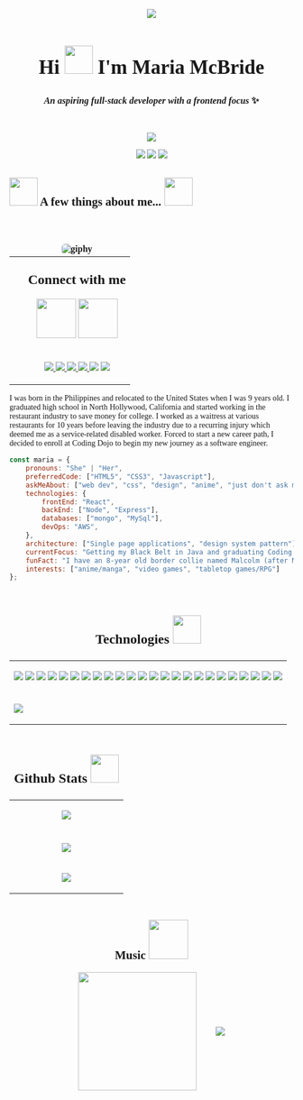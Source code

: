 <div style="font-family: Fira Code iscript">
  <!-- BANNER LINK TO PORTFOLIO -->
  <!--  https://mariamcbride.github.io/portfolio/  -->
  <p align="center">
  <img src="https://media-exp1.licdn.com/dms/image/C4E16AQH1WygqDS5U3A/profile-displaybackgroundimage-shrink_200_800/0/1618354830494?e=1650499200&v=beta&t=deB4gLOOV-BojL6xsxRGZaasYNh1YbfWQoqVgVp0ZGg" />
  </p>
  
  <h2 align="center" style="font-size: 35px">Hi <img src="https://media.giphy.com/media/vByqwVn7mM9NEnr4kw/giphy.gif" width="50"> I'm Maria McBride</h2>
  <p>
    <h3 align="center"><em>An aspiring full-stack developer with a frontend focus</em> ✨</h3>
  </p><br>
  <p align="center">
  <img src="https://media.giphy.com/media/10y00L5OqWgHD2/giphy.gif">
  </p>
  
  <!-- VISITS BADGES -->
  <p align="center">
   <img src="https://badges.pufler.dev/visits/mariamcbride/mariamcbride"/>
   <img src="https://badges.pufler.dev/repos/mariamcbride"/>
   <img src="https://badges.pufler.dev/commits/monthly/mariamcbride" />
  </p>
  
  <!-- ABOUT ME -->
  ## <img src="https://media.giphy.com/media/1BeE7pCRWrvxJgdTib/giphy.gif" width="50"> A few things about me... <img src="https://media.giphy.com/media/Mme4s8S3cm7fi/giphy.gif" width="50">
  
  <table width="40%" align="right" style="border-collapse: collapse;">
    <thead>
      <tr>
        <th style="border: none;">
        <img align="center" alt="giphy" src="https://media.giphy.com/media/gioLPAqDRZjzYpmuCp/giphy.gif" style="border-radius: 5px; margin-top: 25px; margin-left: 25px;"/></th>
      </tr>
    </thead>
    <tbody>
      <tr><!-- CONTACT -->
        <td style="border: none;">
          <h2 align="center" style="margin-top: 25px; margin-left: 25px;">
            Connect with me
          </h2>
          <p align="center" style="margin-top: 10px; margin-left: 25px;">
            <img src="https://media.giphy.com/media/KDyjO62u9A4FwCZuBF/giphy.gif" width="70">
            <img src="https://media.giphy.com/media/kvbmvCuANwDGdNo3RE/giphy.gif" width="70">
          </p>
        </td>
      </tr>
      <tr>
        <td style="border: none;">
          <p align="center" style="margin-left: 25px;">
            <a href="mailto: mariacmcbride2@gmail.com">
            <img src="https://img.shields.io/badge/-Gmail-c14438?style=flat&logo=Gmail&logoColor=red&link=mailto:mariacmcbride2@gmail.com"/>
            </a>
            <a href="https://www.linkedin.com/in/maria-mcbride/">
            <img src="https://img.shields.io/badge/-LinkedIn-1D2226?style=flat&logo=Linkedin&logoColor=0077B5&link=https://www.linkedin.com/in/maria-macbride/"/>
            </a>
            <a href="https://discord.gg/232744490970906624">
            <img src="https://img.shields.io/badge/-Discord-33363B?style=flat&logo=discord&logoColor=7289DA&link=https://discord.gg/232744490970906624"/>
            </a>
            <a href="https://steamcommunity.com/id/meraxxes/">
            <img src="https://img.shields.io/badge/-Steam-1B2838?style=flat&logo=steam&logoColor=3C77A3&link=https://steamcommunity.com/id/meraxxes/"/>
            </a>
            <img src="https://img.shields.io/badge/-Murr11891-33363B?style=flat&logo=battledotnet&logoColor=09BDDC"/>
            <img src="https://img.shields.io/badge/-mera_xxes-18181B?style=flat&logo=twitch&logoColor=772CE8"/>
          </p>
        </td>
      </tr>
    </tbody>
  </table>

  <p align="left" style="margin-top: 25px;">
  I was born in the Philippines and relocated to the United States when I was 9 years old. I graduated high school in North Hollywood, California and started working in the restaurant industry to save money for college. I worked as a waitress at various restaurants for 10 years before leaving the industry due to a recurring injury which deemed me as a service-related disabled worker. Forced to start a new career path, I decided to enroll at Coding Dojo to begin my new journey as a software engineer.
  </p>


  ```javascript
  const maria = {
      pronouns: "She" | "Her",
      preferredCode: ["HTML5", "CSS3", "Javascript"],
      askMeAbout: ["web dev", "css", "design", "anime", "just don't ask me about listTasks"],
      technologies: {
          frontEnd: "React",
          backEnd: ["Node", "Express"],
          databases: ["mongo", "MySql"],
          devOps: "AWS",
      },
      architecture: ["Single page applications", "design system pattern"],
      currentFocus: "Getting my Black Belt in Java and graduating Coding Dojo",
      funFact: "I have an 8-year old border collie named Malcolm (after Malcolm Reynolds)",
      interests: ["anime/manga", "video games", "tabletop games/RPG"]
  };
  ```

<div align="center">
  <!-- TECHNOLOGIES -->
  <table width="40%" align="left" style="border-collapse: collapse; margin-top: 8px; margin-bottom: 0;">
    <thead>
      <tr>
        <th style="border: none;">
        <h2 align="center">Technologies <img src="https://media.giphy.com/media/WUlplcMpOCEmTGBtBW/giphy.gif" width="50"></h2></th>
      </tr>
    </thead>
    <tbody>
      <tr>
        <td style="border: none;">
          <p align="left">
            <img src="https://img.shields.io/badge/-HTML5-E34F26?style=for-the-badge&logo=html5&logoColor=white"/>
            <img src="https://img.shields.io/badge/-CSS3-1572B6?style=for-the-badge&logo=css3"/>
            <img src="https://img.shields.io/badge/-JavaScript-black?style=for-the-badge&logo=javascript"/>
            <img src="https://img.shields.io/badge/-Bootstrap-563D7C?style=for-the-badge&logo=bootstrap"/>
            <img src="https://img.shields.io/badge/-Python-yellow?style=for-the-badge&logo=python"/>
            <img src="https://img.shields.io/badge/-Flask-gray?style=for-the-badge&logo=flask"/>
            <img src="https://img.shields.io/badge/-MySQL-DD8A00?style=for-the-badge&logo=mysql"/>
            <img src="https://img.shields.io/badge/-Nodejs-white?style=for-the-badge&logo=Node.js"/>
            <img src="https://img.shields.io/badge/-Express-22AE5A?style=for-the-badge&logo=express"/>
            <img src="https://img.shields.io/badge/-React-212121?style=for-the-badge&logo=react"/>
            <img src="https://img.shields.io/badge/-MUI-0A1929?style=for-the-badge&logo=mui"/>
            <img src="https://img.shields.io/badge/-Sass-ED087D?style=for-the-badge&logo=sass"/>
            <img src="https://img.shields.io/badge/-MongoDB-FFF?style=for-the-badge&logo=mongodb"/>
            <img src="https://img.shields.io/badge/-Postman-FFF?style=for-the-badge&logo=postman"/>
            <img src="https://img.shields.io/badge/-Java-E34A86?style=for-the-badge&logo=java"/>
            <img src="https://img.shields.io/badge/-Spring-166E3A?style=for-the-badge&logo=spring"/>
            <img src="https://img.shields.io/badge/-VSCode-282A36?style=for-the-badge&logo=visualstudiocode"/>
            <img src="https://img.shields.io/badge/-Markdown-282A36?style=for-the-badge&logo=markdown&logoColor=1F9AE1"/>
            <img src="https://img.shields.io/badge/-GitHub-0D1117?style=for-the-badge&logo=github"/>
            <img src="https://img.shields.io/badge/-Git-black?style=for-the-badge&logo=git"/>
            <img src="https://img.shields.io/badge/-Amazon AWS-E98610?style=for-the-badge&logo=amazonaws"/>
            <img src="https://img.shields.io/badge/-Figma-19B2F1?style=for-the-badge&logo=figma"/>
            <img src="https://img.shields.io/badge/-Miro-F2C52D?style=for-the-badge&logo=miro"/>
            <img src="https://img.shields.io/badge/-Trello-095ED9?style=for-the-badge&logo=trello"/>
            </p>
        </td>
      </tr>
      <tr>
        <td style="border: none;">
          <p align="left" style="">
            <img align="center" src="https://github-readme-stats.vercel.app/api/top-langs/?username=mariamcbride&theme=material-palenight&hide=html">
          </p>
        </td>
      </tr>
    </tbody>
  </table>

  <!-- GITHUB STATS -->
  <table width="60%" align="right" style="border-collapse: collapse; margin-bottom: 0;">
    <thead>
      <tr>
        <th style="border: none;">
        <h2 align="center">
          Github Stats <img src="https://media.giphy.com/media/VgCDAzcKvsR6OM0uWg/giphy.gif" width="50">
        </h2></th>
      </tr>
    </thead>
    <tbody>
      <tr>
        <td style="border: none;">
          <p align="center" style="margin-bottom: 20px">
            <img align="center" src="https://github-readme-stats.vercel.app/api?username=mariamcbride&show_icons=true&theme=material-palenight&line_height=27">
            </p>
        </td>
      </tr>
      <tr>
        <td style="border: none;">
          <p align="center" style="margin-bottom: 15px">
            <img src="https://github-readme-streak-stats.herokuapp.com/?user=mariamcbride&show_icons=true&locale=en&layout=compact&theme=material-palenight&line_height=0" />
          </p>
        </td>
      </tr>
      <tr>
        <td style="border: none;">
          <p align="center" style="">
            <img src="https://activity-graph.herokuapp.com/graph?username=mariamcbride&theme=material-palenight">
          </p>
        </td>
      </tr>
    </tbody>
  </table>
</div>  
  
  <!-- SNAKE CONTRIBUTION GRAPH -->
  <!-- <h2 align="center">
    Contribution Graph <img src="https://media.giphy.com/media/xUA7aZeLE2e0P7Znz2/giphy.gif" width="50">
  </h2>
  <p align="center">
    <img src="SVG HERE" alt="snake"></center>
  </p> -->

  &nbsp;
  
  <p align="center">
  <h2 align="center">Music
  <img src="https://media.giphy.com/media/1beKPeRRyT2F2/giphy.gif" width="70">
  </h2></p>
  <p align="center">
  <img align="center" src="https://media.giphy.com/media/jt8mEC6Kffbwbv2tNH/giphy.gif" width="210" style="margin-right: 30px;">
  <img align="center" src="https://spotify-recently-played-readme.vercel.app/api?user=129025865&count=3"/>
  </p>
  
</div>
